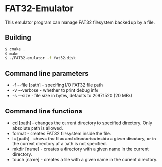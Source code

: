 # FAT32-Emulator

This emulator program can manage FAT32 filesystem backed up by a file.

## Building

```bash
$ cmake .
$ make
$ ./FAT32-emulator -f fat32.disk
```

## Command line parameters

* -f --file [path] - specifing I/O FAT32 file path
* -v --verbose - whether to print debug info
* -s --size - file size in bytes, defaults to 20971520 (20 MBs)

## Command line functions
* cd [path] - changes the current directory to specified directory. Only absolute path is allowed.  
* format - creates FAT32 filesystem inside the file.  
* ls [path] - shows the files and directories inside a given directory, or in the current directory af a path is not specified.  
* mkdir [name] - creates a directory with a given name in the current directory.  
* touch [name] - creates a file with a given name in the current directory.  
